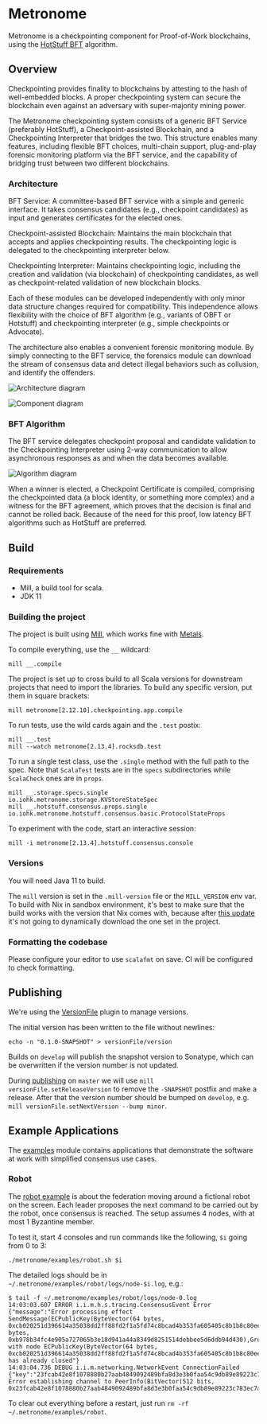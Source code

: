 # Metronome

Metronome is a checkpointing component for Proof-of-Work blockchains, using the [HotStuff BFT](https://arxiv.org/pdf/1803.05069.pdf) algorithm.

## Overview
Checkpointing provides finality to blockchains by attesting to the hash of well-embedded blocks. A proper checkpointing system can secure the blockchain even against an adversary with super-majority mining power.

The Metronome checkpointing system consists of a generic BFT Service (preferably HotStuff), a Checkpoint-assisted Blockchain, and a Checkpointing Interpreter that bridges the two. This structure enables many features, including flexible BFT choices, multi-chain support, plug-and-play forensic monitoring platform via the BFT service, and the capability of bridging trust between two different blockchains.

### Architecture

BFT Service: A committee-based BFT service with a simple and generic interface. It takes consensus candidates (e.g., checkpoint candidates) as input and generates certificates for the elected ones.

Checkpoint-assisted Blockchain: Maintains the main blockchain that accepts and applies checkpointing results. The checkpointing logic is delegated to the checkpointing interpreter below.

Checkpointing Interpreter: Maintains checkpointing logic, including the creation and validation (via blockchain) of checkpointing candidates, as well as checkpoint-related validation of new blockchain blocks.

Each of these modules can be developed independently with only minor data structure changes required for compatibility. This independence allows flexibility with the choice of BFT algorithm (e.g., variants of OBFT or Hotstuff) and checkpointing interpreter (e.g., simple checkpoints or Advocate).

The architecture also enables a convenient forensic monitoring module. By simply connecting to the BFT service, the forensics module can download the stream of consensus data and detect illegal behaviors such as collusion, and identify the offenders.

![Architecture diagram](docs/architecture.png)

![Component diagram](docs/components.png)

### BFT Algorithm

The BFT service delegates checkpoint proposal and candidate validation to the Checkpointing Interpreter using 2-way communication to allow asynchronous responses as and when the data becomes available.

![Algorithm diagram](docs/master-based.png)

When a winner is elected, a Checkpoint Certificate is compiled, comprising the checkpointed data (a block identity, or something more complex) and a witness for the BFT agreement, which proves that the decision is final and cannot be rolled back. Because of the need for this proof, low latency BFT algorithms such as HotStuff are preferred.

## Build

### Requirements

- Mill, a build tool for scala.
- JDK 11

### Building the project

The project is built using [Mill](https://github.com/com-lihaoyi/mill), which works fine with [Metals](https://scalameta.org/metals/docs/build-tools/mill.html).

To compile everything, use the `__` wildcard:

```console
mill __.compile
```

The project is set up to cross build to all Scala versions for downstream projects that need to import the libraries. To build any specific version, put them in square brackets:

```console
mill metronome[2.12.10].checkpointing.app.compile
```

To run tests, use the wild cards again and the `.test` postix:

```console
mill __.test
mill --watch metronome[2.13.4].rocksdb.test
```

To run a single test class, use the `.single` method with the full path to the spec. Note that `ScalaTest` tests are in the `specs` subdirectories while `ScalaCheck` ones are in `props`.

```console
mill __.storage.specs.single io.iohk.metronome.storage.KVStoreStateSpec
mill __.hotstuff.consensus.props.single io.iohk.metronome.hotstuff.consensus.basic.ProtocolStateProps
```

To experiment with the code, start an interactive session:

```console
mill -i metronome[2.13.4].hotstuff.consensus.console
```

### Versions

You will need Java 11 to build.

The `mill` version is set in the `.mill-version` file or the `MILL_VERSION` env var. To build with Nix in sandbox environment, it's best to make sure that the build works with the version that Nix comes with, because after [this update](https://github.com/NixOS/nixpkgs/pull/130823) it's not going to dynamically download the one set in the project.

### Formatting the codebase

Please configure your editor to use `scalafmt` on save. CI will be configured to check formatting.


## Publishing

We're using the [VersionFile](https://com-lihaoyi.github.io/mill/page/contrib-modules.html#version-file) plugin to manage versions.

The initial version has been written to the file without newlines:
```console
echo -n "0.1.0-SNAPSHOT" > versionFile/version
```

Builds on `develop` will publish the snapshot version to Sonatype, which can be overwritten if the version number is not updated.

During [publishing](https://com-lihaoyi.github.io/mill/page/common-project-layouts.html#publishing) on `master` we will use `mill versionFile.setReleaseVersion` to remove the `-SNAPSHOT` postfix and make a release. After that the version number should be bumped on `develop`, e.g. `mill versionFile.setNextVersion --bump minor`.

## Example Applications

The [examples](./metronome/examples) module contains applications that demonstrate the software at work with simplified consensus use cases.

### Robot

The [robot example](./metronome/examples/src/io/iohk/metronome/examples/robot) is about the federation moving around a fictional robot on the screen.
Each leader proposes the next command to be carried out by the robot, once consensus is reached. The setup assumes 4 nodes, with at most
1 Byzantine member.

To test it, start 4 consoles and run commands like the following, `$i` going from 0 to 3:

```shell
./metronome/examples/robot.sh $i
```

The detailed logs should be in `~/.metronome/examples/robot/logs/node-$i.log`, e.g.:

```console
$ tail -f ~/.metronome/examples/robot/logs/node-0.log
14:03:03.607 ERROR i.i.m.h.s.tracing.ConsensusEvent Error {"message":"Error processing effect SendMessage(ECPublicKey(ByteVector(64 bytes, 0xcb020251d396614a35038dd2ff88fd2f1a5fd74c8bcad4b353fa605405c8b1b8c80ee12d2a10b1fca59424b16890c8115fbc94a68026369acc3c2603595e6387)),NewView(5,QuorumCertificate(Prepare,0,ByteVector(32 bytes, 0xb978b34fc4e905a727065b3e18d941a44a8349d8251514debbee5d6ddb94d430),GroupSignature(List()))))","error":"Connection with node ECPublicKey(ByteVector(64 bytes, 0xcb020251d396614a35038dd2ff88fd2f1a5fd74c8bcad4b353fa605405c8b1b8c80ee12d2a10b1fca59424b16890c8115fbc94a68026369acc3c2603595e6387)), has already closed"}
14:03:04.736 DEBUG i.i.m.networking.NetworkEvent ConnectionFailed {"key":"23fcab42e8f1078880b27aab4849092489bfa8d3e3b0faa54c9db89e89223c783ec7a3b2f8e6461b27778f78cea261a2272abe31c5601173b2964ef14af897dc","address":"localhost/127.0.0.1:40003","error":"io.iohk.scalanet.peergroup.PeerGroup$ChannelSetupException: Error establishing channel to PeerInfo(BitVector(512 bits, 0x23fcab42e8f1078880b27aab4849092489bfa8d3e3b0faa54c9db89e89223c783ec7a3b2f8e6461b27778f78cea261a2272abe31c5601173b2964ef14af897dc),localhost/127.0.0.1:40003)."}
```

To clear out everything before a restart, just run `rm -rf ~/.metronome/examples/robot`.
